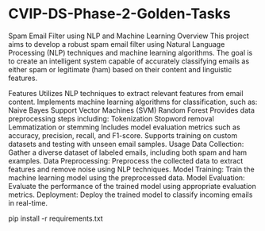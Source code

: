 # CVIP-DS-Phase-2-Golden-Tasks
Spam Email Filter using NLP and Machine Learning
Overview
This project aims to develop a robust spam email filter using Natural Language Processing (NLP) techniques and machine learning algorithms. The goal is to create an intelligent system capable of accurately classifying emails as either spam or legitimate (ham) based on their content and linguistic features.

Features
Utilizes NLP techniques to extract relevant features from email content.
Implements machine learning algorithms for classification, such as:
Naive Bayes
Support Vector Machines (SVM)
Random Forest
Provides data preprocessing steps including:
Tokenization
Stopword removal
Lemmatization or stemming
Includes model evaluation metrics such as accuracy, precision, recall, and F1-score.
Supports training on custom datasets and testing with unseen email samples.
Usage
Data Collection: Gather a diverse dataset of labeled emails, including both spam and ham examples.
Data Preprocessing: Preprocess the collected data to extract features and remove noise using NLP techniques.
Model Training: Train the machine learning model using the preprocessed data.
Model Evaluation: Evaluate the performance of the trained model using appropriate evaluation metrics.
Deployment: Deploy the trained model to classify incoming emails in real-time.

pip install -r requirements.txt

